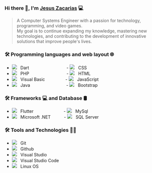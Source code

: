 ### Hi there 👋, I'm [Jesus Zacarias](https://jesuszacarias.github.io/YisusWeb/) :computer:
> A Computer Systems Engineer with a passion for technology, programming, and video games.
> <br> My goal is to continue expanding my knowledge, mastering new technologies, and contributing to the development of innovative solutions that improve people's lives.
<h3>🛠 Programming languages and web layout 🌐</h3>

- ![](https://img.icons8.com/color/24/dart.png) &nbsp; Dart &nbsp; &nbsp; &nbsp; &nbsp; &nbsp; &nbsp; &nbsp; &nbsp; &nbsp; &nbsp; &nbsp; &nbsp; &nbsp; &nbsp; &nbsp; - ![](https://img.icons8.com/color/24/css3.png) &nbsp; CSS
- ![](https://img.icons8.com/external-those-icons-flat-those-icons/24/external-PHP-programming-and-development-those-icons-flat-those-icons.png) &nbsp; PHP &nbsp; &nbsp; &nbsp; &nbsp; &nbsp; &nbsp; &nbsp; &nbsp; &nbsp; &nbsp; &nbsp; &nbsp; &nbsp; &nbsp; &nbsp; - ![](https://img.icons8.com/color/24/html-5--v1.png) &nbsp; HTML
- ![](https://img.icons8.com/external-others-iconmarket/24/external-vb-file-types-others-iconmarket.png) &nbsp; Visual Basic &nbsp; &nbsp; &nbsp; &nbsp; &nbsp; &nbsp; &nbsp; &nbsp;  - ![](https://img.icons8.com/color/24/javascript--v1.png) &nbsp; JavaScript
- ![](https://img.icons8.com/color/24/java-coffee-cup-logo--v1.png) &nbsp; Java &nbsp; &nbsp; &nbsp; &nbsp; &nbsp; &nbsp; &nbsp; &nbsp; &nbsp; &nbsp; &nbsp; &nbsp; &nbsp;  &nbsp; &nbsp;- ![](https://img.icons8.com/color/24/bootstrap--v2.png) &nbsp; Bootstrap
<h3>🛠 Frameworks 💻 and Database 🛢 </h3>

- ![](https://img.icons8.com/color/24/flutter.png) &nbsp; Flutter &nbsp; &nbsp; &nbsp; &nbsp; &nbsp; &nbsp; &nbsp; &nbsp; &nbsp; &nbsp; &nbsp; &nbsp; - ![](https://img.icons8.com/fluency/24/mysql-logo.png) &nbsp; MySql
- ![](https://img.icons8.com/color/24/net-framework.png) &nbsp; Microsoft .NET  &nbsp; &nbsp; &nbsp; &nbsp; &nbsp; - ![](https://img.icons8.com/color/24/microsoft-sql-server.png) &nbsp; SQL Server






<h3>🛠 Tools and Technologies 👨‍💻</h3>

- ![](https://img.icons8.com/color/24/git.png) &nbsp; Git
- ![](https://img.icons8.com/external-those-icons-flat-those-icons/24/external-GitHub-Logo-social-media-those-icons-flat-those-icons.png) &nbsp; Github
- ![](https://img.icons8.com/color/24/visual-studio--v2.png) &nbsp; Visual Studio
- ![](https://img.icons8.com/fluency/24/visual-studio-code-2019.png) &nbsp; Visual Studio Code
- ![](https://img.icons8.com/external-those-icons-flat-those-icons/24/external-Linux-logos-and-brands-those-icons-flat-those-icons.png) &nbsp; Linux OS



<!--
**JesusZacarias/JesusZacarias** is a ✨ _special_ ✨ repository because its `README.md` (this file) appears on your GitHub profile.

Here are some ideas to get you started:

- 🔭 I’m currently working on ...
- 🌱 I’m currently learning ...
- 👯 I’m looking to collaborate on ...
- 🤔 I’m looking for help with ...
- 💬 Ask me about ...
- 📫 How to reach me: ...
- 😄 Pronouns: ...
- ⚡ Fun fact: ...
-->
